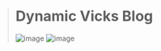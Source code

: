 ># Dynamic Vicks Blog
>![image](https://github.com/user-attachments/assets/0cd7a8d2-232c-4672-ae65-ad0dce66e5d2)
>![image](https://github.com/user-attachments/assets/b03183f0-f5ca-4944-b722-ee2c7c862bc1)
